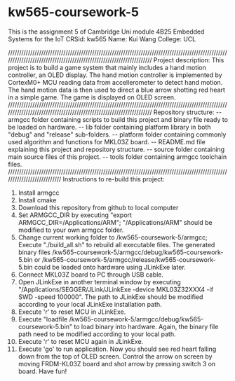 # kw565-coursework-5
This is the assignment 5 of Cambridge Uni module 4B25 Embedded Systems for the IoT
CRSid: kw565
Name: Kui Wang
College: UCL

////////////////////////////////////////////////////////////////////////////////////////////////////////////////////////////////////////////////////////////////////
Project description:
This project is to build a game system that mainly includes a hand motion controller, an OLED display. The hand motion controller is implemented by CortexM0+ MCU reading data from accellerometer to detect hand motion. The hand motion data is then used to direct a blue arrow shotting red heart in a simple game. The game is displayed on OLED screen.
////////////////////////////////////////////////////////////////////////////////////////////////////////////////////////////////////////////////////////////////////
Repository structure:
-- armgcc      folder containing scripts to build this project and binary file ready to be loaded on hardware.
-- lib         folder containing platform library in both "debug" and "release" sub-folders.
-- platform    folder containing commonly used algorithm and functions for MKL03Z board.
-- README.md   file explaining this project and repository structure.
-- source      folder containing main source files of this project.
-- tools       folder containing armgcc toolchain files.
///////////////////////////////////////////////////////////////////////////////////////////////////////////////////////////
Instructions to re-build this project:
1. Install armgcc
2. Install cmake
3. Download this repository from github to local computer
4. Set ARMGCC_DIR by executing "export ARMGCC_DIR=/Applications/ARM"; "/Applications/ARM" should be modified to your own armgcc folder.
5. Change current working folder to /kw565-coursework-5/armgcc; Execute "./build_all.sh" to rebuild all executable files. The generated binary files /kw565-coursework-5/armgcc/debug/kw565-coursework-5.bin or /kw565-coursework-5/armgcc/release/kw565-coursework-5.bin could be loaded onto hardware using JLinkExe later.
6. Connect MKL03Z board to PC through USB cable.
7. Open JLinkExe in another terminal window by executing "/Applications/SEGGER/JLink/JLinkExe -device MKL03Z32XXX4 -if SWD -speed 100000". The path to JLinkExe should be modified according to your local JLinkExe installation path.
8. Execute 'r' to reset MCU in JLinkExe.
9. Execute "loadfile /kw565-coursework-5/armgcc/debug/kw565-coursework-5.bin" to load binary into hardware. Again, the binary file path need to be modified according to your local path.
10. Execute 'r' to reset MCU again in JLinkExe.
11. Execute 'go' to run application. Now you should see red heart falling down from the top of OLED screen. Control the arrow on screen by moving FRDM-KL03Z board and shot arrow by pressing switch 3 on board. Have fun!

